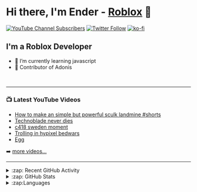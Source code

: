 # Hi there, I'm Ender - [Roblox](https://www.roblox.com/users/1005920857/profile) 👋 

[![YouTube Channel Subscribers](https://img.shields.io/youtube/channel/subscribers/UChX83cHEOtxQs3I7YO8nfRA?logo=youtube&logoColor=red&style=for-the-badge)][youtube]
[![Twitter Follow](https://img.shields.io/twitter/follow/DaEnderz?color=1DA1F2&logo=twitter&style=for-the-badge)](https://twitter.com/intent/follow?original_referer=https%3A%2F%2Fgithub.com%2FcodeSTACKr&screen_name=DaEnderz)
[![ko-fi](https://ko-fi.com/img/githubbutton_sm.svg)](https://ko-fi.com/C1C42HKWM)




## I'm a Roblox Developer

- 🌱 I’m currently learning javascript
- 🍟 Contributor of Adonis 


<br />

---

### 📺 Latest YouTube Videos

<!-- YOUTUBE:START -->
- [How to make an simple but powerful sculk landmine #shorts](https://www.youtube.com/watch?v=i2KV6MPpDdw)
- [Technoblade never dies](https://www.youtube.com/watch?v=0XreXqaNJ9s)
- [c418 sweden moment](https://www.youtube.com/watch?v=T1X6WxH9W78)
- [Trolling in hypixel bedwars](https://www.youtube.com/watch?v=NTFTjObGzN8)
- [Egg](https://www.youtube.com/watch?v=BLEXD5Bsktg)
<!-- YOUTUBE:END -->

➡️ [more videos...](https://www.youtube.com/channel/UChX83cHEOtxQs3I7YO8nfRA)
<br />

---

<details>
  <summary>:zap: Recent GitHub Activity</summary>
  
<!--START_SECTION:activity-->
1. 🗣 Commented on [#69](https://github.com/EdgeIY/infiniteyield/issues/69) in [EdgeIY/infiniteyield](https://github.com/EdgeIY/infiniteyield)
2. 💪 Opened PR [#1](https://github.com/GamebringerDev/Roblox_Executor_Binary/pull/1) in [GamebringerDev/Roblox_Executor_Binary](https://github.com/GamebringerDev/Roblox_Executor_Binary)
3. ❗️ Opened issue [#1](https://github.com/SimultaneousPing/releases/issues/1) in [SimultaneousPing/releases](https://github.com/SimultaneousPing/releases)
4. 🗣 Commented on [#850](https://github.com/Sceleratis/Adonis/issues/850) in [Sceleratis/Adonis](https://github.com/Sceleratis/Adonis)
5. 🗣 Commented on [#850](https://github.com/Sceleratis/Adonis/issues/850) in [Sceleratis/Adonis](https://github.com/Sceleratis/Adonis)
<!--END_SECTION:activity-->

</details>


<details>
  <summary>:zap: GitHub Stats</summary>

  <img align="left" alt="Ender's GitHub Stats" src="https://github-readme-stats.vercel.app/api?username=DaEnder&show_icons=true&hide_border=false&title_color=ff652f&icon_color=FFE400&bg_color=09131B&text_color=ffffff&border_color=0c1a25" />

</details>

<details>
  <summary>:zap:Languages</summary>
  
[![Top Langs](https://github-readme-stats.vercel.app/api/top-langs/?username=anuraghazra&layout=compact)](https://github.com/anuraghazra/github-readme-stats)

</details>

[website]: https://robloxlabs.com
[twitter]: https://twitter.com/DaEnderz
[youtube]: https://www.youtube.com/channel/UChX83cHEOtxQs3I7YO8nfRA
